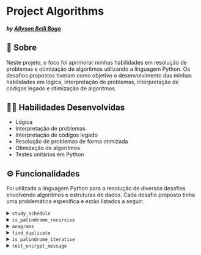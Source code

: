 # Project Algorithms
#### _by [Allyson Belli Bogo](https://www.linkedin.com/in/allysonbogo/)_

## :page_with_curl: Sobre

Neste projeto, o foco foi aprimorar minhas habilidades em resolução de problemas e otimização de algoritmos utilizando a linguagem Python. Os desafios propostos tiveram como objetivo o desenvolvimento das minhas habilidades em lógica, interpretação de problemas, interpretação de códigos legado e otimização de algoritmos.


## :man_technologist: Habilidades Desenvolvidas

* Lógica
* Interpretação de problemas
* Interpretação de códigos legado
* Resolução de problemas de forma otimizada
* Otimização de algoritmos
* Testes unitários em Python


## ⚙️ Funcionalidades

Foi utilizada a linguagem Python para a resolução de diversos desafios envolvendo algoritmos e estruturas de dados. Cada desafio proposto tinha uma problemática específica e estão listados a seguir:

<details>
  <summary> <code>study_schedule</code> </summary>
  
  Essa função utiliza a abordagem de força bruta para determinar o horário com a maior demanda de pessoas utilizando uma plataforma de estudos, com base em uma lista de tuplas que registram os horários de entrada e saída dos estudantes. A função é chamada com diferentes horários alvo (target_time) para encontrar a demanda de cada horário.

</details>

<details>
  <summary> <code>is_palindrome_recursive</code> </summary>
  
  Essa função determina, de modo recursivo, se uma palavra é um palíndromo ou não. A função recebe uma string de parâmetro e o retorno é um booleano.

</details>

<details>
  <summary> <code>anagrams</code> </summary>

  Essa função compara duas strings e identifica se uma é um anagrama da outra. O retorno da função é uma tupla () contendo a primeira e a segunda strings ordenadas, e um booleano representando se são anagramas.

</details>

<details>
  <summary> <code>find_duplicate</code> </summary>

  Essa função recebe uma lista de números inteiros e retorna um número repetido. A função retorna False se a lista não tiver números repetidos, for uma string, conter apenas um valor, ter um número negativo ou se nenhum parâmetro for passado.

</details>

<details>
  <summary> <code>is_palindrome_iterative</code> </summary>
  
  Essa função determina, de modo iterativo, se uma palavra é um palíndromo ou não. A função recebe uma string de parâmetro e o retorno é um booleano.

</details>

<details>
  <summary> <code>test_encrypt_message</code> </summary>
  
  Essa função implementa os testes de uma função de criptografia. O teste aprova implementações corretas e rejeita implementações que não validem o tipo das entradas, invertam a lógica da função ou não apliquem as regras da função.

</details>
<br>